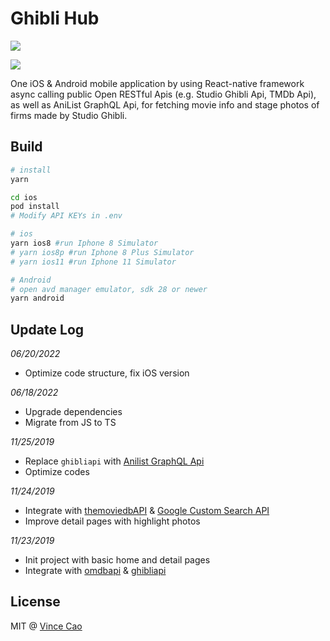 # Ghibli Hub

![](./screenshots/ios-screen.png)

![](./screenshots/android-screen.png)

One iOS & Android mobile application by using React-native framework async calling public Open RESTful Apis (e.g. Studio Ghibli Api, TMDb Api), as well as AniList GraphQL Api, for fetching movie info and stage photos of firms made by Studio Ghibli.

## Build 

``` bash
# install
yarn

cd ios
pod install
# Modify API KEYs in .env

# ios
yarn ios8 #run Iphone 8 Simulator
# yarn ios8p #run Iphone 8 Plus Simulator
# yarn ios11 #run Iphone 11 Simulator

# Android
# open avd manager emulator, sdk 28 or newer
yarn android
```

## Update Log
_06/20/2022_
- Optimize code structure, fix iOS version

_06/18/2022_
- Upgrade dependencies 
- Migrate from JS to TS

_11/25/2019_
- Replace `ghibliapi` with [Anilist GraphQL Api](//anilist.gitbook.io/anilist-apiv2-docs/)
- Optimize codes

_11/24/2019_
- Integrate with [themoviedbAPI](//www.themoviedb.org/documentation/api) & [Google Custom Search API](//developers.google.com/custom-search)
- Improve detail pages with highlight photos

_11/23/2019_
- Init project with basic home and detail pages
- Integrate with [omdbapi](//omdbapi.com) & [ghibliapi](//ghibliapi.herokuapp.com/)

## License
MIT @ [Vince Cao](//vince-amazing.com)